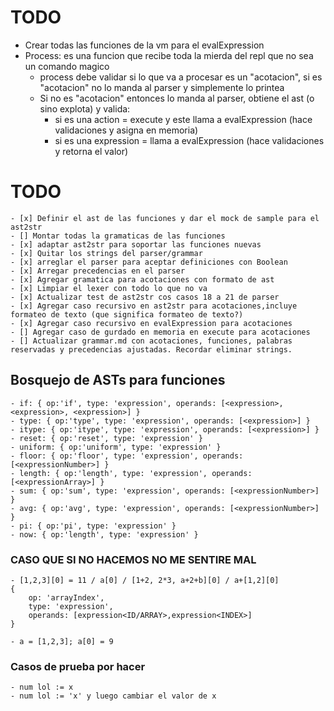 # TODO

- Crear todas las funciones de la vm para el evalExpression
- Process: es una funcion que recibe toda la mierda del repl que no sea un comando magico
    - process debe validar si lo que va a procesar es un "acotacion", si es "acotacion" no lo manda al parser y simplemente lo printea
    - Si no es "acotacion" entonces lo manda al parser, obtiene el ast (o sino explota) y valida:
        - si es una action = execute y este llama a evalExpression (hace validaciones y asigna en memoria)
        - si es una expression = llama a evalExpression (hace validaciones y retorna el valor)

# TODO
    - [x] Definir el ast de las funciones y dar el mock de sample para el ast2str
    - [] Montar todas la gramaticas de las funciones
    - [x] adaptar ast2str para soportar las funciones nuevas
    - [x] Quitar los strings del parser/grammar
    - [x] arreglar el parser para aceptar definiciones con Boolean
    - [x] Arregar precedencias en el parser
    - [x] Agregar gramatica para acotaciones con formato de ast
    - [x] Limpiar el lexer con todo lo que no va
    - [x] Actualizar test de ast2str cos casos 18 a 21 de parser
    - [x] Agregar caso recursivo en ast2str para acotaciones,incluye formateo de texto (que significa formateo de texto?)
    - [x] Agregar caso recursivo en evalExpression para acotaciones
    - [] Agregar caso de gurdado en memoria en execute para acotaciones
    - [] Actualizar grammar.md con acotaciones, funciones, palabras reservadas y precedencias ajustadas. Recordar eliminar strings.

## Bosquejo de ASTs para funciones

    - if: { op:'if', type: 'expression', operands: [<expression>, <expression>, <expression>] }
    - type: { op:'type', type: 'expression', operands: [<expression>] }
    - itype: { op:'itype', type: 'expression', operands: [<expression>] }
    - reset: { op:'reset', type: 'expression' }
    - uniform: { op:'uniform', type: 'expression' }
    - floor: { op:'floor', type: 'expression', operands: [<expressionNumber>] }
    - length: { op:'length', type: 'expression', operands: [<expressionArray>] }
    - sum: { op:'sum', type: 'expression', operands: [<expressionNumber>] }
    - avg: { op:'avg', type: 'expression', operands: [<expressionNumber>] }
    - pi: { op:'pi', type: 'expression' }
    - now: { op:'length', type: 'expression' }


### CASO QUE SI NO HACEMOS NO ME SENTIRE MAL
    - [1,2,3][0] = 11 / a[0] / [1+2, 2*3, a+2+b][0] / a+[1,2][0]
    {
        op: 'arrayIndex',
        type: 'expression',
        operands: [expression<ID/ARRAY>,expression<INDEX>]
    }

    - a = [1,2,3]; a[0] = 9

### Casos de prueba por hacer
    - num lol := x
    - num lol := 'x' y luego cambiar el valor de x
    